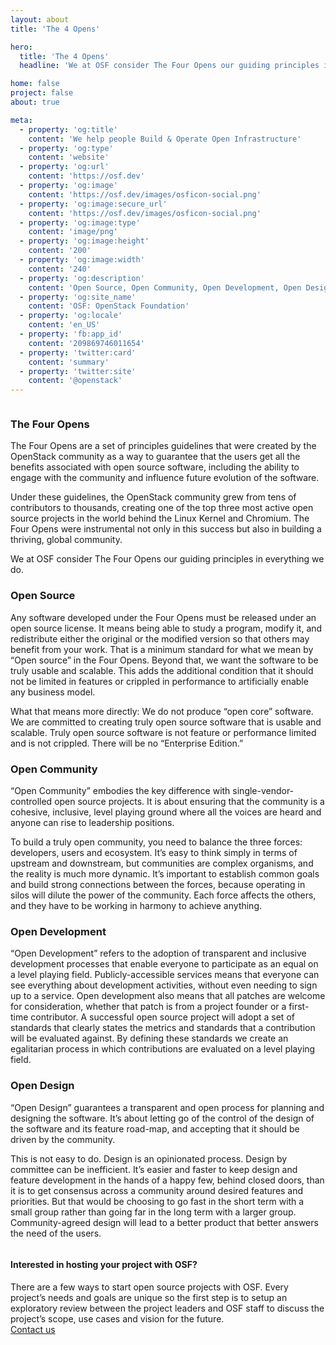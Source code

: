 ```yaml
---
layout: about
title: 'The 4 Opens'

hero:
  title: 'The 4 Opens'
  headline: 'We at OSF consider The Four Opens our guiding principles in everything we do.'

home: false
project: false
about: true

meta:
  - property: 'og:title'
    content: 'We help people Build & Operate Open Infrastructure'
  - property: 'og:type'
    content: 'website'
  - property: 'og:url'
    content: 'https://osf.dev'
  - property: 'og:image'
    content: 'https://osf.dev/images/osficon-social.png'
  - property: 'og:image:secure_url'
    content: 'https://osf.dev/images/osficon-social.png'
  - property: 'og:image:type'
    content: 'image/png'
  - property: 'og:image:height'
    content: '200'
  - property: 'og:image:width'
    content: '240'
  - property: 'og:description'
    content: 'Open Source, Open Community, Open Development, Open Design: the guiding principles in everything the OSF does.'
  - property: 'og:site_name'
    content: 'OSF: OpenStack Foundation'
  - property: 'og:locale'
    content: 'en_US'
  - property: 'fb:app_id'
    content: '209869746011654'
  - property: 'twitter:card'
    content: 'summary'
  - property: 'twitter:site'
    content: '@openstack'
---
```


<section class="section about-s1-main">
  <div class="container about-s1-container">
    <div class="columns">
      <div class="column">
        <h3 class="fix-h3">The Four Opens</h3>
        <p class="fix-h5">The Four Opens are a set of principles guidelines that were created by the OpenStack community as a way to guarantee that the users get all the benefits associated with open source software, including the ability to engage with the community and influence future evolution of the software. 
        <p class="fix-h5">Under these guidelines, the OpenStack community grew from tens of contributors to thousands, creating one of the top three most active open source projects in the world behind the Linux Kernel and Chromium. The Four Opens were instrumental not only in this success but also in building a thriving, global community. 
        <p class="fix-h5">We at OSF consider The Four Opens our guiding principles in everything we do.</p>
        <h3 class="fix-h3">Open Source</h3>
        <p class="fix-h5">Any software developed under the Four Opens must be released under an open source license. It means being able to study a program, modify it, and redistribute either the original or the modified version so that others may benefit from your work. That is a minimum standard for what we mean by “Open source” in the Four Opens. Beyond that, we want the software to be truly usable and scalable. This adds the additional condition that it should not be limited in features or crippled in performance to artificially enable any business model.</p>
        <p class="fix-h5">What that means more directly: We do not produce “open core” software.  We are committed to creating truly open source software that is usable and scalable. Truly open source software is not feature or performance limited and is not crippled. There will be no “Enterprise Edition.”
        <h3 class="fix-h3">Open Community</h3>
        <p class="fix-h5">“Open Community” embodies the key difference with single-vendor-controlled open source projects. It is about ensuring that the community is a cohesive, inclusive, level playing ground where all the voices are heard and anyone can rise to leadership positions.</p>
        <p class="fix-h5">To build a truly open community, you need to balance the three forces:
            developers, users and ecosystem. It’s easy to think simply in terms of upstream and downstream, but communities are complex organisms, and the reality is much more dynamic. It’s important to establish common goals and build strong connections between the forces, because operating in silos will dilute the power of the community. Each force affects the others, and they have to be working in harmony to achieve anything.</p>
        <h3 class="fix-h3">Open Development</h3>
        <p class="fix-h5">“Open Development” refers to the adoption of transparent and inclusive development processes that enable everyone to participate as an equal on a level playing field. Publicly-accessible services means that everyone can see everything about development activities, without even needing to sign up to a service. Open development also means that all patches are welcome for consideration, whether that patch is from a project founder or a first-time contributor. A successful open source project will adopt a set of standards that clearly states the metrics and standards that a contribution will be evaluated against. By defining these standards we create an egalitarian process in which contributions are evaluated on a level playing field.</p>
        <h3 class="fix-h3">Open Design</h3>
        <p class="fix-h5">“Open Design” guarantees a transparent and open process for planning and designing the software. It’s about letting go of the control of the design of the software and its feature road-map, and accepting that it should be driven by the community.</p>
        <p class="fix-h5">This is not easy to do. Design is an opinionated process. Design by committee can be inefficient. It’s easier and faster to keep design and feature development in the hands of a happy few, behind closed doors, than it is to get consensus across a community around desired features and priorities. But that would be choosing to go fast in the short term with a small group rather than going far in the long term with a larger group. Community-agreed design will lead to a better product that better answers the need of the users.</p>
      </div>
    </div>
  </div>
</section>

<section class="projects-s2-main">
  <div class="container">
    <h4 class="itemtitle">Interested in hosting your project with OSF? </h4>
    <div class="fix-h5">There are a few ways to start open source projects with OSF. Every project’s needs and goals are unique so the first step is to setup an exploratory review between the project leaders and OSF staff to discuss the project’s scope, use cases and vision for the future.</div>
    <a href="mailto:info@openstack.org" class="button button-red">
        <span>Contact us</span>
    </a>
  </div>
</section>
